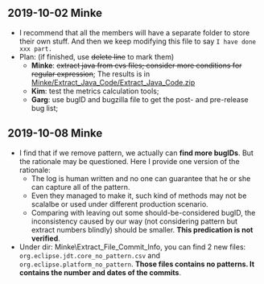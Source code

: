 ## 2019-10-02 Minke
* I recommend that all the members will have a separate folder to store their own stuff. And then we keep modifying this file to say `I have done xxx part.`
* Plan: (if finished, use ~~delete line~~ to mark them) 
    * **Minke**: ~~extract java from cvs files; consider more conditions for regular expression~~; The results is in [Minke/Extract_Java_Code/Extract_Java_Code.zip](https://github.com/XMK233/EECS6444/blob/master/Minke/Extract_Java_Code/Extract_Java_Code.zip) 
    * **Kim**: test the metrics calculation tools; 
    * **Garg**: use bugID and bugzilla file to get the post- and pre-release bug list; 

## 2019-10-08 Minke
* I find that if we remove pattern, we actually can **find more bugIDs**. But the rationale may be questioned. Here I provide one version of the rationale:
	* The log is human written and no one can guarantee that he or she can capture all of the pattern. 
	* Even they managed to make it, such kind of methods may not be scalalbe or used under different production scenario. 
	* Comparing with leaving out some should-be-considered bugID, the inconsistency caused by our way (not considering pattern but extract numbers blindly) should be smaller. **This predication is not verified**. 
* Under dir: Minke\Extract_File_Commit_Info, you can find 2 new files: `org.eclipse.jdt.core_no_pattern.csv` and `org.eclipse.platform_no_pattern`. **Those files contains no patterns. It contains the number and dates of the  commits**. 
